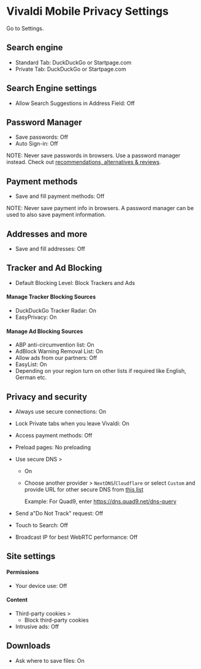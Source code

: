# Vivaldi Mobile Privacy Settings

Go to Settings.



## Search engine
- Standard Tab: DuckDuckGo or Startpage.com
- Private Tab: DuckDuckGo or Startpage.com



## Search Engine settings
- Allow Search Suggestions in Address Field: Off



## Password Manager
- Save passwords: Off
- Auto Sign-in: Off

NOTE: Never save passwords in browsers. Use a password manager instead. Check out [recommendations, alternatives & reviews](https://github.com/StellarSand/privacy-settings#recommendations-alternatives--reviews).



## Payment methods
- Save and fill payment methods: Off

NOTE: Never save payment info in browsers. A password manager can be used to also save payment information.



## Addresses and more
- Save and fill addresses: Off



## Tracker and Ad Blocking
- Default Blocking Level: Block Trackers and Ads

#### Manage Tracker Blocking Sources
- DuckDuckGo Tracker Radar: On
- EasyPrivacy: On

#### Manage Ad Blocking Sources
- ABP anti-circumvention list: On
- AdBlock Warning Removal List: On
- Allow ads from our partners: Off
- EasyList: On
- Depending on your region turn on other lists if required like English, German etc.



## Privacy and security
- Always use secure connections: On
- Lock Private tabs when you leave Vivaldi: On
- Access payment methods: Off
- Preload pages: No preloading
- Use secure DNS >
  - On
  - Choose another provider > `NextDNS`/`Cloudflare` or select `Custom` and provide URL for other secure DNS from [this list](https://www.privacyguides.org/en/dns/#recommended-providers)
  
    Example: For Quad9, enter https://dns.quad9.net/dns-query

- Send a"Do Not Track" request: Off
- Touch to Search: Off
- Broadcast IP for best WebRTC performance: Off



## Site settings

#### Permissions
- Your device use: Off

#### Content
- Third-party cookies >
  - Block third-party cookies
- Intrusive ads: Off



## Downloads
- Ask where to save files: On
